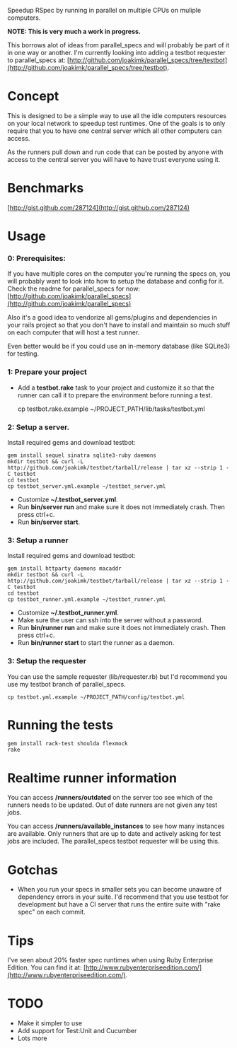 Speedup RSpec by running in parallel on multiple CPUs on muliple computers.

**NOTE: This is very much a work in progress.**

This borrows alot of ideas from parallel_specs and will probably be part of it
in one way or another. I'm currently looking into adding a testbot requester
to parallel_specs at: [http://github.com/joakimk/parallel_specs/tree/testbot](http://github.com/joakimk/parallel_specs/tree/testbot).

Concept
====
This is designed to be a simple way to use all the idle computers resources on your local network to
speedup test runtimes. One of the goals is to only require that you to have one central server which
all other computers can access.

As the runners pull down and run code that can be posted by anyone with access to the central server you
will have to have trust everyone using it.

Benchmarks
====
[http://gist.github.com/287124](http://gist.github.com/287124)

Usage
====

### 0: Prerequisites:

If you have multiple cores on the computer you're running the specs on, you
will probably want to look into how to setup the database and config for it.
Check the readme for parallel_specs for now: [http://github.com/joakimk/parallel_specs](http://github.com/joakimk/parallel_specs)

Also it's a good idea to vendorize all gems/plugins and dependencies in your
rails project so that you don't have to install and maintain so much stuff
on each computer that will host a test runner.

Even better would be if you could use an in-memory database (like SQLite3) for testing.

### 1: Prepare your project

* Add a **testbot.rake** task to your project and customize it so that the runner
  can call it to prepare the environment before running a test.

  cp testbot.rake.example ~/PROJECT_PATH/lib/tasks/testbot.yml

### 2: Setup a server.

Install required gems and download testbot:

    gem install sequel sinatra sqlite3-ruby daemons
    mkdir testbot && curl -L http://github.com/joakimk/testbot/tarball/release | tar xz --strip 1 -C testbot
    cd testbot
    cp testbot_server.yml.example ~/testbot_server.yml

* Customize **~/.testbot_server.yml**.
* Run **bin/server run** and make sure it does not immediately crash. Then press ctrl+c.
* Run **bin/server start**.

### 3: Setup a runner

Install required gems and download testbot:

    gem install httparty daemons macaddr
    mkdir testbot && curl -L http://github.com/joakimk/testbot/tarball/release | tar xz --strip 1 -C testbot
    cd testbot
    cp testbot_runner.yml.example ~/testbot_runner.yml

* Customize **~/.testbot_runner.yml**.
* Make sure the user can ssh into the server without a password.
* Run **bin/runner run** and make sure it does not immediately crash. Then press ctrl+c.
* Run **bin/runner start** to start the runner as a daemon.

### 3: Setup the requester

You can use the sample requester (lib/requester.rb) but I'd recommend you use my testbot branch of
parallel_specs.

    cp testbot.yml.example ~/PROJECT_PATH/config/testbot.yml

Running the tests
====

    gem install rack-test shoulda flexmock
    rake
    
Realtime runner information
====
    
You can access **/runners/outdated** on the server too see which of the runners needs to be updated.
Out of date runners are not given any test jobs.

You can access **/runners/available_instances** to see how many instances are available. Only runners
that are up to date and actively asking for test jobs are included. The parallel_specs testbot
requester will be using this.

Gotchas
====

* When you run your specs in smaller sets you can become unaware of dependency errors in your suite. I'd
recommend that you use testbot for development but have a CI server that runs the entire suite with "rake spec"
on each commit.

Tips
====

I've seen about 20% faster spec runtimes when using Ruby Enterprise Edition. You can find it at:
[http://www.rubyenterpriseedition.com/](http://www.rubyenterpriseedition.com/).

TODO
====
 - Make it simpler to use
 - Add support for Test:Unit and Cucumber
 - Lots more
